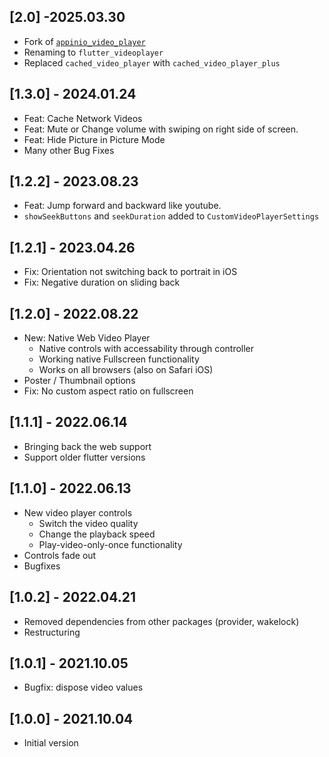 ## [2.0] -2025.03.30

- Fork of [`appinio_video_player`](https://github.com/appinioGmbH/flutter_packages/tree/main/packages/appinio_video_player)
- Renaming to `flutter_videoplayer`
- Replaced `cached_video_player` with `cached_video_player_plus`

## [1.3.0] - 2024.01.24

- Feat: Cache Network Videos
- Feat: Mute or Change volume with swiping on right side of screen.
- Feat: Hide Picture in Picture Mode
- Many other Bug Fixes

## [1.2.2] - 2023.08.23

- Feat: Jump forward and backward like youtube.
- `showSeekButtons` and `seekDuration` added to `CustomVideoPlayerSettings`

## [1.2.1] - 2023.04.26

- Fix: Orientation not switching back to portrait in iOS
- Fix: Negative duration on sliding back

## [1.2.0] - 2022.08.22

- New: Native Web Video Player
  - Native controls with accessability through controller
  - Working native Fullscreen functionality
  - Works on all browsers (also on Safari iOS)
- Poster / Thumbnail options
- Fix: No custom aspect ratio on fullscreen

## [1.1.1] - 2022.06.14

- Bringing back the web support
- Support older flutter versions

## [1.1.0] - 2022.06.13

- New video player controls
  - Switch the video quality
  - Change the playback speed
  - Play-video-only-once functionality
- Controls fade out
- Bugfixes

## [1.0.2] - 2022.04.21

- Removed dependencies from other packages (provider, wakelock)
- Restructuring

## [1.0.1] - 2021.10.05

- Bugfix: dispose video values

## [1.0.0] - 2021.10.04

- Initial version
